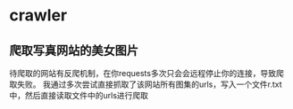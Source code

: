 # crawler
## 爬取写真网站的美女图片
待爬取的网站有反爬机制，在你requests多次只会会远程停止你的连接，导致爬取失败。
我通过多次尝试直接抓取了该网站所有图集的urls，写入一个文件r.txt中，然后直接读取文件中的urls进行爬取

